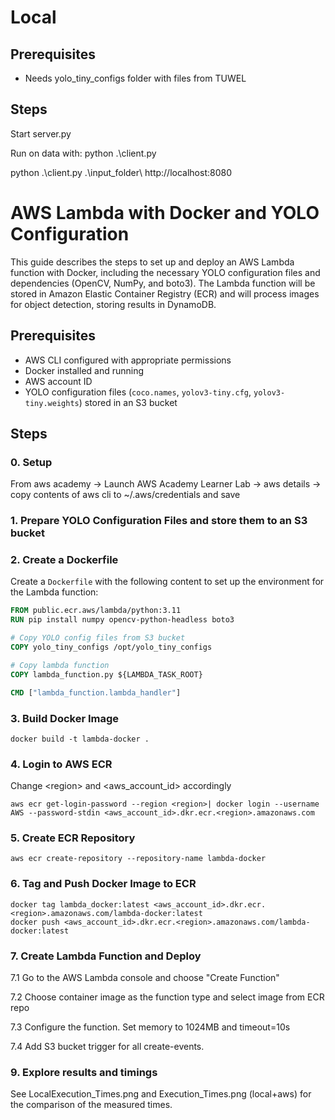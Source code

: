 # Local 

## Prerequisites
- Needs yolo_tiny_configs folder with files from TUWEL

## Steps
Start server.py

Run on data with:
python .\client.py <inputfolder> <endpoint>

python .\client.py .\input_folder\ http://localhost:8080


# AWS Lambda with Docker and YOLO Configuration

This guide describes the steps to set up and deploy an AWS Lambda function with Docker, including the necessary YOLO configuration files and dependencies (OpenCV, NumPy, and boto3). The Lambda function will be stored in Amazon Elastic Container Registry (ECR) and will process images for object detection, storing results in DynamoDB.

## Prerequisites

- AWS CLI configured with appropriate permissions
- Docker installed and running
- AWS account ID
- YOLO configuration files (`coco.names`, `yolov3-tiny.cfg`, `yolov3-tiny.weights`) stored in an S3 bucket

## Steps

### 0. Setup
From aws academy -> Launch AWS Academy Learner Lab -> aws details -> copy contents of aws cli to ~/.aws/credentials and save

### 1. Prepare YOLO Configuration Files and store them to an S3 bucket

### 2. Create a Dockerfile

Create a `Dockerfile` with the following content to set up the environment for the Lambda function:

```dockerfile
FROM public.ecr.aws/lambda/python:3.11
RUN pip install numpy opencv-python-headless boto3

# Copy YOLO config files from S3 bucket
COPY yolo_tiny_configs /opt/yolo_tiny_configs

# Copy lambda function
COPY lambda_function.py ${LAMBDA_TASK_ROOT}

CMD ["lambda_function.lambda_handler"]
```

### 3. Build Docker Image
```
docker build -t lambda-docker .
```

### 4. Login to AWS ECR
Change \<region\> and <aws_account_id> accordingly
```
aws ecr get-login-password --region <region>| docker login --username AWS --password-stdin <aws_account_id>.dkr.ecr.<region>.amazonaws.com
```

### 5. Create ECR Repository
```
aws ecr create-repository --repository-name lambda-docker
```

### 6. Tag and Push Docker Image to ECR
```
docker tag lambda_docker:latest <aws_account_id>.dkr.ecr.<region>.amazonaws.com/lambda-docker:latest
docker push <aws_account_id>.dkr.ecr.<region>.amazonaws.com/lambda-docker:latest

```
### 7. Create Lambda Function and Deploy
7.1 Go to the AWS Lambda console and choose "Create Function"

7.2 Choose container image as the function type and select image from ECR repo

7.3 Configure the function. Set memory to 1024MB and timeout=10s

7.4 Add S3 bucket trigger for all create-events.

### 9. Explore results and timings
See LocalExecution_Times.png and Execution_Times.png (local+aws) for the comparison of the measured times.
